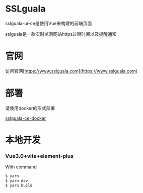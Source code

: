 # SSLguala

sslguala-ui-ce是使用Vue来构建的前端页面

sslguala是一款实时监测网站https过期时间以及提醒通知


# 官网
访问官网[https://www.sslguala.com](https://www.sslguala.com)


# 部署
请使用docker的形式部署

[sslguala-ce-docker](https://github.com/FIRHQ/sslguala-ce-docker)

# 本地开发 
### Vue3.0+vite+element-plus
With command
```bash
$ yarn
$ yarn dev
$ yarn build
```

